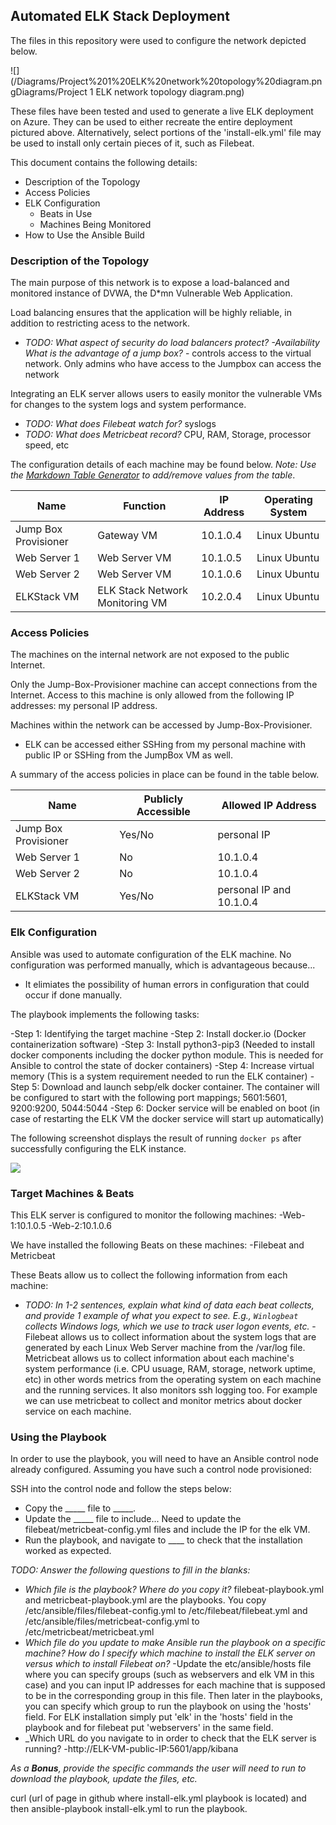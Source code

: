 ## Automated ELK Stack Deployment

The files in this repository were used to configure the network depicted below.

![](/Diagrams/Project%201%20ELK%20network%20topology%20diagram.pngDiagrams/Project 1 ELK network topology diagram.png)

These files have been tested and used to generate a live ELK deployment on Azure. They can be used to either recreate the entire deployment pictured above. Alternatively, select portions of the 'install-elk.yml' file may be used to install only certain pieces of it, such as Filebeat.


This document contains the following details:
- Description of the Topology
- Access Policies
- ELK Configuration
  - Beats in Use
  - Machines Being Monitored
- How to Use the Ansible Build


### Description of the Topology

The main purpose of this network is to expose a load-balanced and monitored instance of DVWA, the D*mn Vulnerable Web Application.

Load balancing ensures that the application will be highly reliable, in addition to restricting acess to the network.
- _TODO: What aspect of security do load balancers protect? -Availability What is the advantage of a jump box?_ - controls access to the virtual network. Only admins who have access to the Jumpbox can access the network

Integrating an ELK server allows users to easily monitor the vulnerable VMs for changes to the system logs and system performance.
- _TODO: What does Filebeat watch for?_ syslogs
- _TODO: What does Metricbeat record?_ CPU, RAM, Storage, processor speed, etc

The configuration details of each machine may be found below.
_Note: Use the [Markdown Table Generator](http://www.tablesgenerator.com/markdown_tables) to add/remove values from the table_.

| Name                 | Function                        | IP Address | Operating System |
|----------------------|---------------------------------|------------|------------------|
| Jump Box Provisioner | Gateway VM                      | 10.1.0.4   | Linux Ubuntu     |
| Web Server 1         | Web Server VM                   | 10.1.0.5   | Linux Ubuntu     |
| Web Server 2         | Web Server VM                   | 10.1.0.6   | Linux Ubuntu     |
| ELKStack VM          | ELK Stack Network Monitoring VM | 10.2.0.4   | Linux Ubuntu     |

### Access Policies

The machines on the internal network are not exposed to the public Internet. 

Only the Jump-Box-Provisioner machine can accept connections from the Internet. Access to this machine is only allowed from the following IP addresses: my personal IP address.


Machines within the network can be accessed by Jump-Box-Provisioner.
- ELK can be accessed either SSHing from my personal machine with public IP or SSHing from the JumpBox VM as well.

A summary of the access policies in place can be found in the table below.

| Name                 | Publicly Accessible | Allowed IP Address |
|----------------------|---------------------|--------------------|
| Jump Box Provisioner | Yes/No              | personal IP    |
| Web Server 1         | No                  | 10.1.0.4           |
| Web Server 2         | No                  | 10.1.0.4           |
| ELKStack VM          | Yes/No              | personal IP and 10.1.0.4 |

### Elk Configuration

Ansible was used to automate configuration of the ELK machine. No configuration was performed manually, which is advantageous because... 
- It elimiates the possibility of human errors in configuration that could occur if done manually.   

The playbook implements the following tasks:

-Step 1: Identifying the target machine 
-Step 2: Install docker.io (Docker containerization software)
-Step 3: Install python3-pip3 (Needed to install docker components including the docker python module. This is needed for Ansible to control the state of docker containers)
-Step 4: Increase virtual memory (This is a system requirement needed to run the ELK container)
-Step 5: Download and launch sebp/elk docker container. The container will be configured to start with the following port mappings; 5601:5601, 9200:9200, 5044:5044
-Step 6: Docker service will be enabled on boot (in case of restarting the ELK VM the docker service will start up automatically)

The following screenshot displays the result of running `docker ps` after successfully configuring the ELK instance.

![](/Diagrams/Project%201%20ELK%20Stack%20Container%20Config.pngDiagrams/Project%201%20ELK%20Stack%20Container%20Config.png)

### Target Machines & Beats
This ELK server is configured to monitor the following machines:
-Web-1:10.1.0.5 
-Web-2:10.1.0.6

We have installed the following Beats on these machines:
-Filebeat and Metricbeat

These Beats allow us to collect the following information from each machine:
- _TODO: In 1-2 sentences, explain what kind of data each beat collects, and provide 1 example of what you expect to see. E.g., `Winlogbeat` collects Windows logs, which we use to track user logon events, etc._
-Filebeat allows us to collect information about the system logs that are generated by each Linux Web Server machine from the /var/log file. Metricbeat allows us to collect information about each machine's system performance (i.e. CPU usuage, RAM, storage, network uptime, etc) in other words metrics from the operating system on each machine and the running services. It also monitors ssh logging too. For example we can use metricbeat to collect and monitor metrics about docker service on each machine.

### Using the Playbook
In order to use the playbook, you will need to have an Ansible control node already configured. Assuming you have such a control node provisioned: 

SSH into the control node and follow the steps below:
- Copy the _____ file to _____.
- Update the _____ file to include... Need to update the filebeat/metricbeat-config.yml files and include the IP for the elk VM.
- Run the playbook, and navigate to ____ to check that the installation worked as expected.

_TODO: Answer the following questions to fill in the blanks:_
- _Which file is the playbook? Where do you copy it?_
filebeat-playbook.yml and metricbeat-playbook.yml are the playbooks. You copy /etc/ansible/files/filebeat-config.yml to /etc/filebeat/filebeat.yml and /etc/ansible/files/metricbeat-config.yml to /etc/metricbeat/metricbeat.yml
- _Which file do you update to make Ansible run the playbook on a specific machine? How do I specify which machine to install the ELK server on versus which to install Filebeat on?_
-Update the etc/ansible/hosts file where you can specify groups (such as webservers and elk VM in this case) and you can input IP addresses for each machine that is supposed to be in the corresponding group in this file. Then later in the playbooks, you can specify which group to run the playbook on using the 'hosts' field. For ELK installation simply put 'elk' in the 'hosts' field in the playbook and for filebeat put 'webservers' in the same field.
- _Which URL do you navigate to in order to check that the ELK server is running?
-http://ELK-VM-public-IP:5601/app/kibana

_As a **Bonus**, provide the specific commands the user will need to run to download the playbook, update the files, etc._

curl (url of page in github where install-elk.yml playbook is located) and then ansible-playbook install-elk.yml to run the playbook.